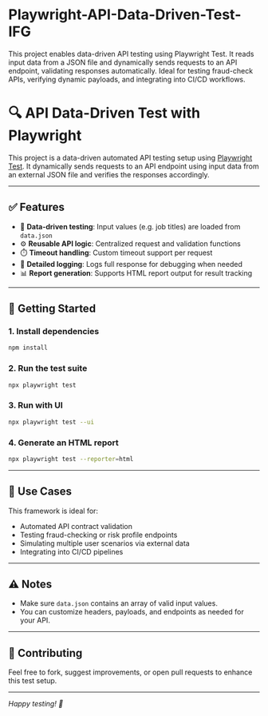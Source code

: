 # Playwright-API-Data-Driven-Test-IFG
This project enables data-driven API testing using Playwright Test. It reads input data from a JSON file and dynamically sends requests to an API endpoint, validating responses automatically. Ideal for testing fraud-check APIs, verifying dynamic payloads, and integrating into CI/CD workflows.

# 🔍 API Data-Driven Test with Playwright

This project is a data-driven automated API testing setup using [Playwright Test](https://playwright.dev/). It dynamically sends requests to an API endpoint using input data from an external JSON file and verifies the responses accordingly.

---

## ✅ Features

- 🔁 **Data-driven testing**: Input values (e.g. job titles) are loaded from `data.json`
- ⚙️ **Reusable API logic**: Centralized request and validation functions
- ⏱️ **Timeout handling**: Custom timeout support per request
- 🧾 **Detailed logging**: Logs full response for debugging when needed
- 📊 **Report generation**: Supports HTML report output for result tracking

---

## 🚀 Getting Started

### 1. Install dependencies

```bash
npm install
```

### 2. Run the test suite

```bash
npx playwright test
```

### 3. Run with UI

```bash
npx playwright test --ui
```

### 4. Generate an HTML report

```bash
npx playwright test --reporter=html
```

---

## 🧪 Use Cases

This framework is ideal for:

- Automated API contract validation
- Testing fraud-checking or risk profile endpoints
- Simulating multiple user scenarios via external data
- Integrating into CI/CD pipelines

---

## ⚠️ Notes

- Make sure `data.json` contains an array of valid input values.
- You can customize headers, payloads, and endpoints as needed for your API.

---

## 🤝 Contributing

Feel free to fork, suggest improvements, or open pull requests to enhance this test setup.

---

*Happy testing! 🧪*
